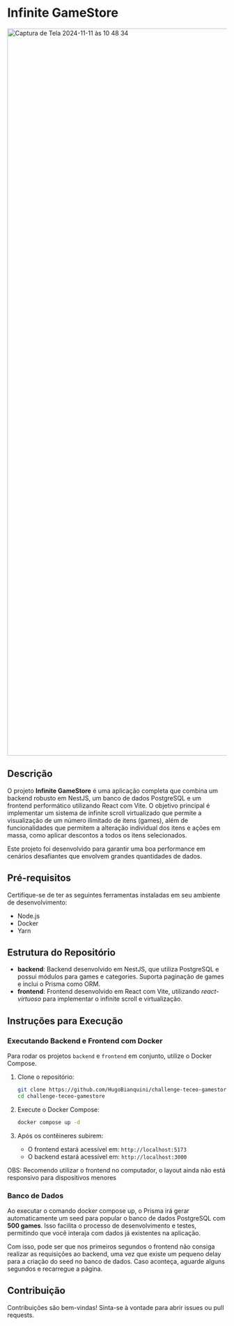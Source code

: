 # Infinite GameStore

<img width="1667" alt="Captura de Tela 2024-11-11 às 10 48 34" src="https://github.com/user-attachments/assets/aace806e-8fba-4940-afa3-1f3ef74e0880">

## Descrição

O projeto **Infinite GameStore** é uma aplicação completa que combina um backend robusto em NestJS, um banco de dados PostgreSQL e um frontend performático utilizando React com Vite. O objetivo principal é implementar um sistema de infinite scroll virtualizado que permite a visualização de um número ilimitado de itens (games), além de funcionalidades que permitem a alteração individual dos itens e ações em massa, como aplicar descontos a todos os itens selecionados.

Este projeto foi desenvolvido para garantir uma boa performance em cenários desafiantes que envolvem grandes quantidades de dados.

## Pré-requisitos

Certifique-se de ter as seguintes ferramentas instaladas em seu ambiente de desenvolvimento:

- Node.js
- Docker
- Yarn

## Estrutura do Repositório

- **backend**: Backend desenvolvido em NestJS, que utiliza PostgreSQL e possui módulos para games e categories. Suporta paginação de games e inclui o Prisma como ORM.
- **frontend**: Frontend desenvolvido em React com Vite, utilizando _react-virtuoso_ para implementar o infinite scroll e virtualização.

## Instruções para Execução

### Executando Backend e Frontend com Docker

Para rodar os projetos `backend` e `frontend` em conjunto, utilize o Docker Compose.

1. Clone o repositório:

   ```bash
   git clone https://github.com/HugoBianquini/challenge-teceo-gamestore.git
   cd challenge-teceo-gamestore
   ```

2. Execute o Docker Compose:

   ```bash
   docker compose up -d
   ```

3. Após os contêineres subirem:
   - O frontend estará acessível em: `http://localhost:5173`
   - O backend estará acessível em: `http://localhost:3000`

OBS: Recomendo utilizar o frontend no computador, o layout ainda não está responsivo para dispositivos menores

### Banco de Dados

Ao executar o comando docker compose up, o Prisma irá gerar automaticamente um seed para popular o banco de dados PostgreSQL com **500 games**. Isso facilita o processo de desenvolvimento e testes, permitindo que você interaja com dados já existentes na aplicação.

Com isso, pode ser que nos primeiros segundos o frontend não consiga realizar as requisições ao backend, uma vez que existe um pequeno delay para a criação do seed no banco de dados. Caso aconteça, aguarde alguns segundos e recarregue a página.

## Contribuição

Contribuições são bem-vindas! Sinta-se à vontade para abrir issues ou pull requests.

